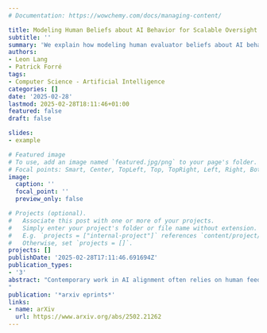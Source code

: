```yaml
---
# Documentation: https://wowchemy.com/docs/managing-content/

title: Modeling Human Beliefs about AI Behavior for Scalable Oversight
subtitle: ''
summary: 'We explain how modeling human evaluator beliefs about AI behavior can help to better interpret their feedback.'
authors:
- Leon Lang
- Patrick Forré
tags:
- Computer Science - Artificial Intelligence
categories: []
date: '2025-02-28'
lastmod: 2025-02-28T18:11:46+01:00
featured: false
draft: false

slides:
- example

# Featured image
# To use, add an image named `featured.jpg/png` to your page's folder.
# Focal points: Smart, Center, TopLeft, Top, TopRight, Left, Right, BottomLeft, Bottom, BottomRight.
image:
  caption: ''
  focal_point: ''
  preview_only: false

# Projects (optional).
#   Associate this post with one or more of your projects.
#   Simply enter your project's folder or file name without extension.
#   E.g. `projects = ["internal-project"]` references `content/project/deep-learning/index.md`.
#   Otherwise, set `projects = []`.
projects: []
publishDate: '2025-02-28T17:11:46.691694Z'
publication_types:
- '3'
abstract: "Contemporary work in AI alignment often relies on human feedback to teach AI systems human preferences and values. Yet as AI systems grow more capable, human feedback becomes increasingly unreliable. This raises the problem of scalable oversight: How can we supervise AI systems that exceed human capabilities? In this work, we propose to model the human evaluator's beliefs about the AI system's behavior to better interpret the human's feedback. We formalize human belief models and theoretically analyze their role in inferring human values. We then characterize the remaining ambiguity in this inference and conditions for which the ambiguity disappears. To mitigate reliance on exact belief models, we then introduce the relaxation of human belief model covering. Finally, we propose using foundation models to construct covering belief models, providing a new potential approach to scalable oversight.
"
publication: '*arxiv eprints*'
links:
- name: arXiv
  url: https://www.arxiv.org/abs/2502.21262
---
```

